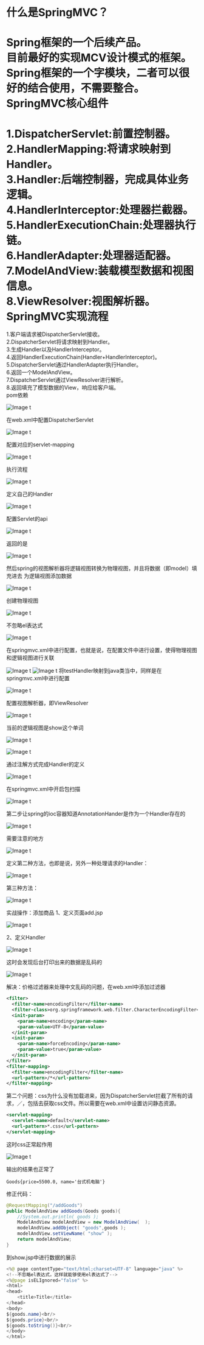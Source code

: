 什么是SpringMVC？
======

Spring框架的一个后续产品。<br>目前最好的实现MCV设计模式的框架。<br>Spring框架的一个字模块，二者可以很好的结合使用，不需要整合。<br>
SpringMVC核心组件
======
1.DispatcherServlet:前置控制器。<br> 2.HandlerMapping:将请求映射到Handler。<br> 3.Handler:后端控制器，完成具体业务逻辑。 <br>4.HandlerInterceptor:处理器拦截器。<br> 5.HandlerExecutionChain:处理器执行链。 <br>6.HandlerAdapter:处理器适配器。 <br>7.ModelAndView:装载模型数据和视图信息。<br>8.ViewResolver:视图解析器。 <br>
SpringMVC实现流程
======

1.客户端请求被DispatcherServlet接收。<br> 2.DispatcherServlet将请求映射到Handler。 <br>
3.生成Handler以及HandlerInterceptor。 <br>
4.返回HandlerExecutionChain(Handler+HandlerInterceptor)。 <br>5.DispatcherServlet通过HandlerAdapter执行Handler。<br> 
6.返回一个ModelAndView。 <br>
7.DispatcherServlet通过ViewResolver进行解析。 <br>8.返回填充了模型数据的View，响应给客户端。 <br>
pom依赖

![Image t](https://github.com/mydre/springMVC/blob/master/src/main/webapp/picture/Snip20190420_1.png)

在web.xml中配置DispatcherServlet

![Image t](https://github.com/mydre/springMVC/blob/master/src/main/webapp/picture/Snip20190420_2.png)

配置对应的servlet-mapping

![Image t](https://github.com/mydre/springMVC/blob/master/src/main/webapp/picture/Snip20190420_3.png)

执行流程

![Image t](https://github.com/mydre/springMVC/blob/master/src/main/webapp/picture/Snip20190420_4.png)

定义自己的Handler

![Image t](https://github.com/mydre/springMVC/blob/master/src/main/webapp/picture/Snip20190420_5.png)

配置Servlet的api

![Image t](https://github.com/mydre/springMVC/blob/master/src/main/webapp/picture/Snip20190420_6.png)

返回的是

![Image t](https://github.com/mydre/springMVC/blob/master/src/main/webapp/picture/Snip20190420_7.png)

然后spring的视图解析器将逻辑视图转换为物理视图，并且将数据（即model）填充进去           为逻辑视图添加数据

![Image t](https://github.com/mydre/springMVC/blob/master/src/main/webapp/picture/Snip20190420_8.png)

创建物理视图

![Image t](https://github.com/mydre/springMVC/blob/master/src/main/webapp/picture/Snip20190420_9.png)

不忽略el表达式

![Image t](https://github.com/mydre/springMVC/blob/master/src/main/webapp/picture/Snip20190420_11.png)

在springmvc.xml中进行配置，也就是说，在配置文件中进行设置，使得物理视图和逻辑视图进行关联

![Image t](https://github.com/mydre/springMVC/blob/master/src/main/webapp/picture/Snip20190420_12.png)
![Image t](https://github.com/mydre/springMVC/blob/master/src/main/webapp/picture/Snip20190420_13.png)
将testHandler映射到java类当中，同样是在springmvc.xml中进行配置

![Image t](https://github.com/mydre/springMVC/blob/master/src/main/webapp/picture/Snip20190420_14.png)


配置视图解析器，即ViewResolver

![Image t](https://github.com/mydre/springMVC/blob/master/src/main/webapp/picture/Snip20190420_15.png)

当前的逻辑视图是show这个单词

![Image t](https://github.com/mydre/springMVC/blob/master/src/main/webapp/picture/Snip20190420_16.png)

![Image t](https://github.com/mydre/springMVC/blob/master/src/main/webapp/picture/Snip20190420_17.png)

通过注解方式完成Handler的定义

![Image t](https://github.com/mydre/springMVC/blob/master/src/main/webapp/picture/Snip20190420_21.png)

在springmvc.xml中开启包扫描

![Image t](https://github.com/mydre/springMVC/blob/master/src/main/webapp/picture/Snip20190420_19.png)

第二步让spring的ioc容器知道AnnotationHander是作为一个Handler存在的

![Image t](https://github.com/mydre/springMVC/blob/master/src/main/webapp/picture/Snip20190420_20.png)

需要注意的地方

![Image t](https://github.com/mydre/springMVC/blob/master/src/main/webapp/picture/Snip20190420_22.png)

定义第二种方法，也即是说，另外一种处理请求的Handler：

![Image t](https://github.com/mydre/springMVC/blob/master/src/main/webapp/picture/Snip20190420_23.png)

第三种方法：

![Image t](https://github.com/mydre/springMVC/blob/master/src/main/webapp/picture/Snip20190420_24.png)

实战操作：添加商品
1、定义页面add.jsp

![Image t](https://github.com/mydre/springMVC/blob/master/src/main/webapp/picture/Snip20190420_26.png)

2、定义Handler

![Image t](https://github.com/mydre/springMVC/blob/master/src/main/webapp/picture/Snip20190420_27.png)

这时会发现后台打印出来的数据是乱码的

![Image t](https://github.com/mydre/springMVC/blob/master/src/main/webapp/picture/Snip20190420_28.png)

解决：价格过滤器来处理中文乱码的问题，在web.xml中添加过滤器

```xml
<filter>
  <filter-name>encodingFilter</filter-name>
  <filter-class>org.springframework.web.filter.CharacterEncodingFilter</filter-class>
  <init-param>
    <param-name>encoding</param-name>
    <param-value>UTF-8</param-value>
  </init-param>
  <init-param>
    <param-name>forceEncoding</param-name>
    <param-value>true</param-value>
  </init-param>
</filter>
<filter-mapping>
  <filter-name>encodingFilter</filter-name>
  <url-pattern>/*</url-pattern>
</filter-mapping>
```
第二个问题：css为什么没有加载进来，因为DispatcherServlet拦截了所有的请求，／，包括去获取css文件。所以需要在web.xml中设置访问静态资源。

```xml
<servlet-mapping>
  <servlet-name>default</servlet-name>
  <url-pattern>*.css</url-pattern>
</servlet-mapping>
```
这时css正常起作用

![Image t](https://github.com/mydre/springMVC/blob/master/src/main/webapp/picture/Snip20190420_29.png)

输出的结果也正常了

```
Goods{price=5500.0, name='台式机电脑'}
```
修正代码：
```java
@RequestMapping("/addGoods")
public ModelAndView addGoods(Goods goods){
    //System.out.println( goods );
    ModelAndView modelAndView = new ModelAndView(  );
    modelAndView.addObject( "goods",goods );
    modelAndView.setViewName( "show" );
    return modelAndView;
}
```
到show.jsp中进行数据的展示
```java
<%@ page contentType="text/html;charset=UTF-8" language="java" %>
<!--不忽略el表达式，这样就能够使用el表达式了-->
<%@page isELIgnored="false" %>
<html>
<head>
    <title>Title</title>
</head>
<body>
${goods.name}<br/>
${goods.price}<br/>
${goods.toString()}<br/>
</body>
</html>
